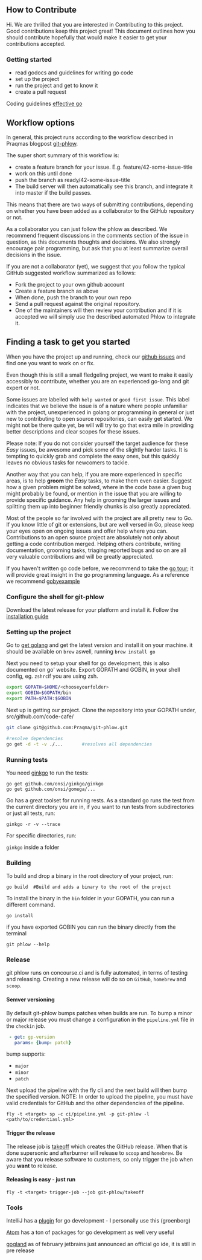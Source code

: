 
## How to Contribute

Hi. We are thrilled that you are interested in Contributing to this project. Good contributions keep this project great! This document outlines how you should contribute hopefully that would make it easier to get your contributions accepted.   

### Getting started
- read godocs and guidelines for writing go code 
- set up the project
- run the project and get to know it
- create a pull request

Coding guidelines [effective go](https://golang.org/doc/effective_go.html) 

## Workflow options
In general, this project runs according to the workflow described in Praqmas blogpost [git-phlow](https://www.praqma.com/stories/git-phlow/).

The super short summary of this workflow is:
- create a feature branch for your issue. E.g. feature/42-some-issue-title
- work on this until done
- push the branch as ready/42-some-issue-title
- The build server will then automatically see this branch, and integrate it into master if the build passes.

This means that there are two ways of submitting contributions, depending on whether you have been added as a collaborator to the GitHub repository or not.

As a collaborator you can just follow the phlow as described. We recommend frequent discussions in the comments section of the issue in question, as this documents thoughts and decisions. We also strongly encourage pair programming, but ask that you at least summarize overall decisions in the issue.

If you are not a collaborator (yet), we suggest that you follow the typical GitHub suggested workflow summarized as follows:
- Fork the project to your own github account
- Create a feature branch as above
- When done, push the branch to your own repo
- Send a pull request against the original repository.
- One of the maintainers will then review your contribution and if it is accepted we will simply use the described automated Phlow to integrate it.

## Finding a task to get you started
When you have the project up and running, check our [github issues](https://github.com/code-cafe/git-phlow/issues) and find one you want to work on or fix.

Even though this is still a small fledgeling project, we want to make it easily accessibly to contribute, whether you are an experienced go-lang and git expert or not. 

Some issues are labelled with `help wanted` or `good first issue`. This label indicates that we believe the issue is of a nature where people unfamiliar with the project, unexperienced in golang or programming in general or just new to contributing to open source repositories, can easily get started. We might not be there quite yet, be will will try to go that extra mile in providing better descriptions and clear scopes for these issues.

Please note: If you do not consider yourself the target audience for these *Easy* issues, be awesome and pick some of the slightly harder tasks. It is tempting to quickly grab and complete the easy ones, but this quickly leaves no obvious tasks for newcomers to tackle. 

Another way that you can help, if you are more experienced in specific areas, is to help **groom** the *Easy* tasks, to make them even easier. Suggest how a given problem might be solved, where in the code base a given bug might probably be found, or mention in the issue that you are willing to provide specific guidance. Any help in grooming the larger issues and splitting them up into beginner friendly chunks is also greatly appreciated.

Most of the people so far involved with the project are all pretty new to Go. If you know little of git or extensions, but are well versed in Go, please keep your eyes open on ongoing issues and offer help where you can. Contributions to an open source project are absolutely not only about getting a code contribution merged. Helping others contribute, writing documentation, grooming tasks, triaging reported bugs and so on are all very valuable contributions and will be greatly appreciated.

If you haven't written go code before, we recommend to take the [go tour](https://tour.golang.org/welcome/1); it will provide great insight in the go programming language. As a reference we recommend [gobyexample](https://gobyexample.com/)

### Configure the shell for git-phlow

Download the latest release for your platform and install it. Follow the [installation guide](/docs/installation.md)

### Setting up the project

Go to [get golang](https://golang.org/doc/install) and get the latest version and install it on your machine.
it should be available on `brew` aswell, running `brew install go`

Next you need to setup your shell for go development, this is also documented on go' website. Export GOPATH and GOBIN, in your shell config,
eg. `zshrc`if you are using zsh.

```bash
export GOPATH=$HOME/<chooseyourfolder>
export GOBIN=$GOPATH/bin
export PATH=$PATH:$GOBIN
```

Next up is getting our project. Clone the repository into your GOPATH under, src/github.com/code-cafe/
```bash
git clone git@github.com:Praqma/git-phlow.git

#resolve dependencies
go get -d -t -v ./...		#resolves all dependencies                               
```
### Running tests
You need [ginkgo](https://onsi.github.io/ginkgo/) to run the tests:

```
go get github.com/onsi/ginkgo/ginkgo
go get github.com/onsi/gomega/...
```


Go has a great toolset for running rests. As a standard go runs the test from the current directory you are in, if you want to run tests from subdirectories or just all tests, run:

`ginkgo -r -v --trace`  

For specific directories, run:

`ginkgo` inside a folder 


### Building

To build and drop a binary in the root directory of your project, run:

`go build  #Build and adds a binary to the root of the project`

To install the binary in the `bin`  folder in your GOPATH, you can run a different command.

`go install`

if you have exported GOBIN you can run the binary directly from the terminal

`git phlow --help`


### Release
git phlow runs on concourse.ci and is fully automated, in terms of testing and releasing.  Creating a new release will do so on `GitHub`,  `homebrew`  and `scoop`.

#### Semver versioning
By default git-phlow bumps patches when builds are run. To bump a minor or major release you must change a configuration in the `pipeline.yml` file  in the `checkin`  job.
```yaml
 - get: gp-version
   params: {bump: patch}
```
bump supports:
- `major`
- `minor`
- `patch`

Next upload the pipeline with the fly cli and the next build will then bump the specified version.
NOTE: In order to upload the pipeline, you must have valid credentials for GitHub and the other dependencies of the pipeline.
```
fly -t <target> sp -c ci/pipeline.yml -p git-phlow -l <path/to/credentiasl.yml>
```

#### Trigger the release
The release job is [takeoff](http://concourse.bosh.praqma.cloud/teams/main/pipelines/git-phlow/jobs/takeoff/builds/1) which creates the GitHub release. When that is done supersonic and afterburner will release to `scoop` and `homebrew`. Be aware that you release software to customers, so only trigger the job when you **want** to release.

#### Releasing is easy - just run
```
fly -t <target> trigger-job --job git-phlow/takeoff
```


### Tools
IntelliJ has a [plugin](http://go-ide.com) for go development - I personally use this (groenborg)

[Atom](https://atom.io) has a ton of packages for go development as well very useful

[gogland](https://www.jetbrains.com/go/) as of february jetbrains just announced an official go ide, it is still in pre release
